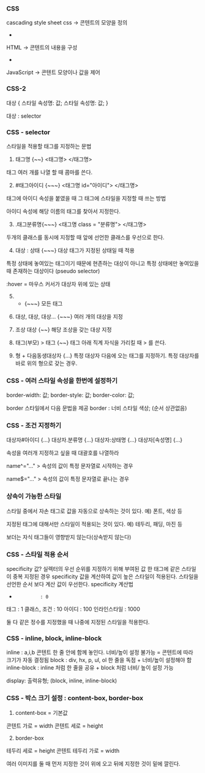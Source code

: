 ### CSS

cascading style sheet
css -> 콘텐트의 모양을 정의

+

HTML -> 콘텐트의 내용을 구성

+

JavaScript -> 콘텐트 모양이나 값을 제어

<style>의 위치는 상관 없음
meta 태그가 먼저 오고 title 이 온다. 그 뒤에 style 이 온다. 여러개 적지 않고 하나로 퉁쳐서 적는다.

정의 문법은 아주 단순하다. 
</style>

### CSS-2 

대상 {
    스타일 속성명: 값;
    스타일 속성명: 값;
}

대상 : selector

### CSS - selector

스타일을 적용할 태그를 지정하는 문법 

1. 태그명 {~~}
<태그명> </태그명>

태그 여러 개를 나열 할 때 콤마를 쓴다.

2. #태그아이디 {~~~}
<태그명 id="아이디"> </태그명>

태그에 아이디 속성을 붙였을 때 그 태그에 스타일을 지정할 때 쓰는 방법

아이디 속성에 해당 이름의 태그를 찾아서 지정한다.

3. .태그분류명{~~~}
<태그명 class = "분류명"> </태그명>

두개의 클래스를 동시에 지정할 때 앞에 선언한 클래스를 우선으로 한다.

4. 대상 : 상태 {~~~}
대상 태그가 지정된 상태일 때 적용

특정 상태에 놓여있는 태그이기 때문에 현존하는 대상이 아니고 특정 상태에만 놓여있을 때 존재하는 대상이다 (pseudo selector)

:hover = 마우스 커서가 대상자 위에 있는 상태

5. * {~~~} 
모든 태그

6. 대상, 대상, 대상... {~~~}
여러 개의 대상을 지정

7. 조상 대상 {~~} 
해당 조상을 갖는 대상 지정

8. 태그(부모) > 태그 {~~}
태그 아래 직계 자식을 가리킬 때 > 를 쓴다.

9. 형 + 다음동생대상자 {...}
특정 대상자 다음에 오는 태그를 지정하기. 특정 대상자를 바로 위의 형으로 갖는 경우.



### CSS - 여러 스타일 속성을 한번에 설정하기

border-width: 값;
border-style: 값;
border-color: 값;

border 스타일에서 다음 문법을 제공
border : 너비 스타일 색상; (순서 상관없음)

### CSS - 조건 지정하기
대상자#아이디 {...}
대상자.분류명 {...}
대상자:상태명 {...}
대상자[속성명] {...}

속성을 여러개 지정하고 싶을 때 대괄호를 나열하라

name^="..." > 속성의 값이 특정 문자열로 시작하는 경우

name$="..." > 속성의 값이 특정 문자열로 끝나는 경우

### 상속이 가능한 스타일

스타일 중에서 자손 태그로 값을 자동으로 상속하는 것이 있다.
예) 폰트, 색상 등

지정된 태그에 대해서만 스타일이 적용되는 것이 있다.
예) 테두리, 패딩, 마진 등

보더는 자식 태그들이 영향받지 않는다(상속받지 않는다)

### CSS - 스타일 적용 순서
specificity 값?
실렉터의 우선 순위를 지정하기 위해 부여된 값
한 태그에 같은 스타일이 중복 지정된 경우
specificity 값을 계산하여 값이 높은 스타일이 적용된다.
스타일을 선언한 순서 보다 계산 값이 우선한다.
specificity 계산법
   *              : 0
   태그           : 1
   클래스, 조건   : 10
   아이디         : 100
   인라인스타일   : 1000

둘 다 같은 정수를 지정했을 때 나중에 지정된 스타일을 적용한다.

### CSS - inline, block, inline-block

inline : a,i,b 콘텐트 한 줄 안에 함께 놓인다. 너비/높이 설정 불가능 = 콘텐트에 따라 크기가 자동 결정됨
block : div, hx, p, ul, ol 한 줄을 독점 + 너비/높이 설정해야 함
inline-block : inline 처럼 한 줄을 공유 + block 처럼 너비/ 높이 설정 가능

display: 출력유형; (block, inline, inline-block)

### CSS - 박스 크기 설정 : content-box, border-box

1. content-box
= 기본값

콘텐트 가로 = width
콘텐트 세로 = height

2. border-box

테두리 세로 = height
콘텐트
테두리 가로 = width

여러 이미지를 둘 때 먼저 지정한 것이 위에 오고 뒤에 지정한 것이 밑에 깔린다.







